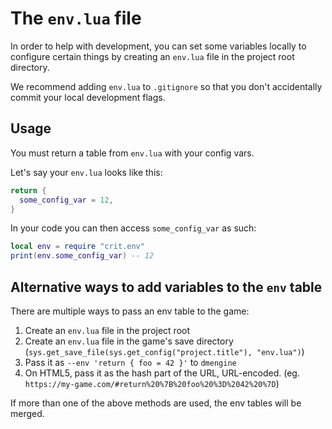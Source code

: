 # The `env.lua` file

In order to help with development, you can set some variables locally to
configure certain things by creating an `env.lua` file in the project root directory.

We recommend adding `env.lua` to `.gitignore` so that you don't accidentally
commit your local development flags.

## Usage

You must return a table from `env.lua` with your config vars.

Let's say your `env.lua` looks like this:

```lua
return {
  some_config_var = 12,
}
```

In your code you can then access `some_config_var` as such:

```lua
local env = require "crit.env"
print(env.some_config_var) -- 12
```

## Alternative ways to add variables to the `env` table

There are multiple ways to pass an env table to the game:

1. Create an `env.lua` file in the project root
2. Create an `env.lua` file in the game's save directory
(`sys.get_save_file(sys.get_config("project.title"), "env.lua")`)
3. Pass it as `--env 'return { foo = 42 }'` to `dmengine`
4. On HTML5, pass it as the hash part of the URL, URL-encoded. (eg. `https://my-game.com/#return%20%7B%20foo%20%3D%2042%20%7D`)

If more than one of the above methods are used, the env tables will be merged.

